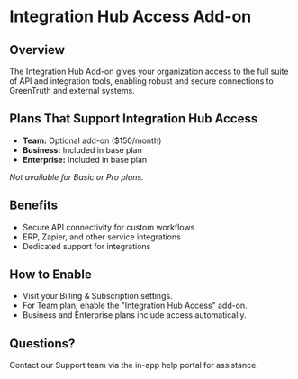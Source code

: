 
# Integration Hub Access Add-on

## Overview

The Integration Hub Add-on gives your organization access to the full suite of API and integration tools, enabling robust and secure connections to GreenTruth and external systems.

## Plans That Support Integration Hub Access

- **Team:** Optional add-on ($150/month)
- **Business:** Included in base plan
- **Enterprise:** Included in base plan

*Not available for Basic or Pro plans.*

## Benefits

- Secure API connectivity for custom workflows
- ERP, Zapier, and other service integrations
- Dedicated support for integrations

## How to Enable

- Visit your Billing & Subscription settings.
- For Team plan, enable the "Integration Hub Access" add-on.
- Business and Enterprise plans include access automatically.

## Questions?

Contact our Support team via the in-app help portal for assistance.
